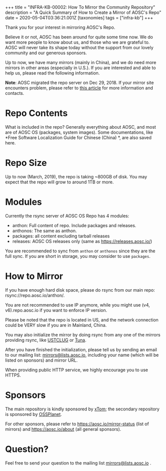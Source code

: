 +++
title = "INFRA-KB-00002: How To Mirror the Community Repository"
description = "A Quick Summary of How to Create a Mirror of AOSC's Repo"
date = 2020-05-04T03:36:21.001Z
[taxonomies]
tags = ["infra-kb"]
+++

Thank you for your interest in mirroring AOSC's Repo.

Believe it or not, AOSC has been around for quite some time now. We do want more people to know about us, and those who we are grateful to. AOSC will never take its shape today without the support from our lovely community and our generous sponsors.

Up to now, we have many mirrors (mainly in China), and we do need more mirrors in other areas (especially in U.S.). If you are interested and able to help us, please read the following information.

**Note**: AOSC migrated the repo server on Dec 29, 2018. If your mirror site encounters problem, please refer to [this article](@/developer/infrastructure/knowledge-base/00003-repository-migration.md) for more information and contacts.

# Repo Contents
What is included in the repo? Generally everything about AOSC, and most are of AOSC OS (packages, system images). Some documentations, like *Free Software Localization Guide for Chinese (China) *, are also saved here.

# Repo Size
Up to now (March, 2019), the repo is taking ~800GB of disk. You may expect that the repo will grow to around 1TB or more.


# Modules
Currently the rsync server of AOSC OS Repo has 4 modules:

- anthon: Full content of repo. Include packages and releases.
- anthonos: The same as anthon.
- packages: all content excluding tarball releases
- releases: AOSC OS releases only (same as https://releases.aosc.io/)

You are recommended to sync from `anthon` or `anthonos` since they are the full sync. If you are short in storage, you may consider to use `packages`.

# How to Mirror
If you have enough hard disk space, please do rsync from our main repo: rsync://repo.aosc.io/anthon/. 

You are not recommended to use IP anymore, while you might use (v4, v6).repo.aosc.io if you want to enforce IP version.

Please be noted that the repo is located in US, and the network connection could be VERY slow if you are in Mainland, China.

You may also initialize the mirror by doing rsync from any one of the mirrors providing rsync, like [USTCLUG](https://mirrors.ustc.edu.cn/) or [Tuna](https://mirrors.tuna.tsinghua.edu.cn/).

After you have finished the initialization, please tell us by sending an email to our mailing list: mirrors@lists.aosc.io, including your name (which will be listed on sponsors) and mirror URL.

When providing public HTTP service, we highly encourage you to use HTTPS.

# Sponsors
The main repository is kindly sponsored by [xTom](https://xtom.com); the secondary repository is sponsored by [OSSPlanet](http://ossplanet.net/).

For other sponsors, please refer to https://aosc.io/mirror-status (list of mirrors) and https://aosc.io/about (all general sponsors).

# Question?
Feel free to send your question to the mailing list mirrors@lists.aosc.io .
